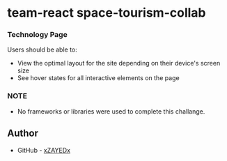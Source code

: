 # team-react space-tourism-collab 
### Technology Page

Users should be able to:

- View the optimal layout for the site depending on their device's screen size
- See hover states for all interactive elements on the page


### NOTE
- No frameworks or libraries were used to complete this challange.

## Author

- GitHub - [xZAYEDx](https://github.com/xZAYEDx)